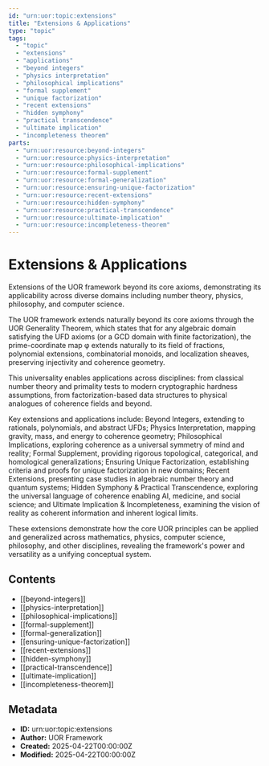 ```yaml
---
id: "urn:uor:topic:extensions"
title: "Extensions & Applications"
type: "topic"
tags:
  - "topic"
  - "extensions"
  - "applications"
  - "beyond integers"
  - "physics interpretation"
  - "philosophical implications"
  - "formal supplement"
  - "unique factorization"
  - "recent extensions"
  - "hidden symphony"
  - "practical transcendence"
  - "ultimate implication"
  - "incompleteness theorem"
parts:
  - "urn:uor:resource:beyond-integers"
  - "urn:uor:resource:physics-interpretation"
  - "urn:uor:resource:philosophical-implications"
  - "urn:uor:resource:formal-supplement"
  - "urn:uor:resource:formal-generalization"
  - "urn:uor:resource:ensuring-unique-factorization"
  - "urn:uor:resource:recent-extensions"
  - "urn:uor:resource:hidden-symphony"
  - "urn:uor:resource:practical-transcendence"
  - "urn:uor:resource:ultimate-implication"
  - "urn:uor:resource:incompleteness-theorem"
---
```


# Extensions & Applications

Extensions of the UOR framework beyond its core axioms, demonstrating its applicability across diverse domains including number theory, physics, philosophy, and computer science.

The UOR framework extends naturally beyond its core axioms through the UOR Generality Theorem, which states that for any algebraic domain satisfying the UFD axioms (or a GCD domain with finite factorization), the prime-coordinate map φ extends naturally to its field of fractions, polynomial extensions, combinatorial monoids, and localization sheaves, preserving injectivity and coherence geometry.

This universality enables applications across disciplines: from classical number theory and primality tests to modern cryptographic hardness assumptions, from factorization-based data structures to physical analogues of coherence fields and beyond.

Key extensions and applications include: Beyond Integers, extending to rationals, polynomials, and abstract UFDs; Physics Interpretation, mapping gravity, mass, and energy to coherence geometry; Philosophical Implications, exploring coherence as a universal symmetry of mind and reality; Formal Supplement, providing rigorous topological, categorical, and homological generalizations; Ensuring Unique Factorization, establishing criteria and proofs for unique factorization in new domains; Recent Extensions, presenting case studies in algebraic number theory and quantum systems; Hidden Symphony & Practical Transcendence, exploring the universal language of coherence enabling AI, medicine, and social science; and Ultimate Implication & Incompleteness, examining the vision of reality as coherent information and inherent logical limits.

These extensions demonstrate how the core UOR principles can be applied and generalized across mathematics, physics, computer science, philosophy, and other disciplines, revealing the framework's power and versatility as a unifying conceptual system.

## Contents

- [[beyond-integers]]
- [[physics-interpretation]]
- [[philosophical-implications]]
- [[formal-supplement]]
- [[formal-generalization]]
- [[ensuring-unique-factorization]]
- [[recent-extensions]]
- [[hidden-symphony]]
- [[practical-transcendence]]
- [[ultimate-implication]]
- [[incompleteness-theorem]]

## Metadata

- **ID:** urn:uor:topic:extensions
- **Author:** UOR Framework
- **Created:** 2025-04-22T00:00:00Z
- **Modified:** 2025-04-22T00:00:00Z
